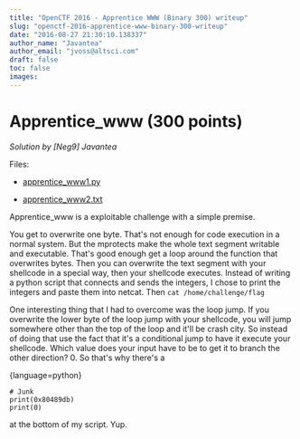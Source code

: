 ```yaml
---
title: "OpenCTF 2016 - Apprentice WWW (Binary 300) writeup"
slug: "openctf-2016-apprentice-www-binary-300-writeup"
date: "2016-08-27 21:30:10.138337"
author_name: "Javantea"
author_email: "jvoss@altsci.com"
draft: false
toc: false
images:
---
```


# Apprentice_www (300 points)
*Solution by [Neg9] Javantea*

Files:

- [apprentice_www1.py](https://github.com/Javantea/openctf-2016-writeups/tree/master/apprentice_www/apprentice_www1.py)

- [apprentice_www2.txt](https://github.com/Javantea/openctf-2016-writeups/tree/master/apprentice_www/apprentice_www2.txt)

Apprentice_www is a exploitable challenge with a simple premise.

You get to overwrite one byte. That's not enough for code execution in a
normal system. But the mprotects make the whole text segment writable
and executable. That's good enough get a loop around the function that
overwrites bytes. Then you can overwrite the text segment with your
shellcode in a special way, then your shellcode executes. Instead of
writing a python script that connects and sends the integers, I chose to
print the integers and paste them into netcat. Then
`cat /home/challenge/flag`

One interesting thing that I had to overcome was the loop jump. If you
overwrite the lower byte of the loop jump with your shellcode, you will
jump somewhere other than the top of the loop and it'll be crash city.
So instead of doing that use the fact that it's a conditional jump to
have it execute your shellcode. Which value does your input have to be
to get it to branch the other direction? 0. So that's why there's a

{language=python}
~~~~~~~~
# Junk
print(0x80489db)
print(0)
~~~~~~~~

at the bottom of my script. Yup.
